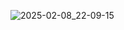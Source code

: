 ![2025-02-08_22-09-15](https://github.com/user-attachments/assets/b691d135-a43a-4765-b118-348de5f099e2)
